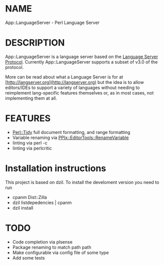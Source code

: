# NAME

App::LanguageServer - Perl Language Server

# DESCRIPTION

App::LanguageServer is a language server based on the [Language Server Protocol](https://github.com/Microsoft/language-server-protocol/).
Currently App::LanguageServer supports a subset of v3.0 of the protocol.

More can be read about what a Language Server is for at [http://langserver.org](http://langserver.org)
but the idea is to allow editors/IDEs to support a variety of languages
without needing to reimplement lang-specific features themselves or,
as in most cases, not implementing them at all.

# FEATURES

* [Perl::Tidy](https://metacpan.org/pod/Perl::Tidy) full document formatting, and range formatting
* Variable renaming via [PPIx::EditorTools::RenameVariable](https://metacpan.org/pod/PPIx::EditorTools::RenameVariable)
* linting via perl -c
* linting via perlcritic

# Installation instructions

This project is based on dzil.  To install the develoment version you need to run
* cpanm Dist::Zilla
* dzil listdepedencies | cpanm
* dzil install


# TODO

* Code completion via plsense
* Package renaming to match path path
* Make configurable via config file of some type
* Add some tests
